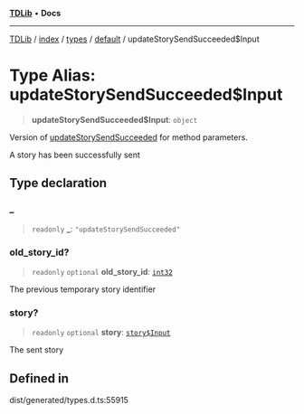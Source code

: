 [**TDLib**](../../../../../../README.md) • **Docs**

***

[TDLib](../../../../../../modules.md) / [index](../../../../../README.md) / [types](../../../README.md) / [default](../README.md) / updateStorySendSucceeded$Input

# Type Alias: updateStorySendSucceeded$Input

> **updateStorySendSucceeded$Input**: `object`

Version of [updateStorySendSucceeded](updateStorySendSucceeded.md) for method parameters.

A story has been successfully sent

## Type declaration

### \_

> `readonly` **\_**: `"updateStorySendSucceeded"`

### old\_story\_id?

> `readonly` `optional` **old\_story\_id**: [`int32`](int32-1.md)

The previous temporary story identifier

### story?

> `readonly` `optional` **story**: [`story$Input`](story$Input-1.md)

The sent story

## Defined in

dist/generated/types.d.ts:55915
